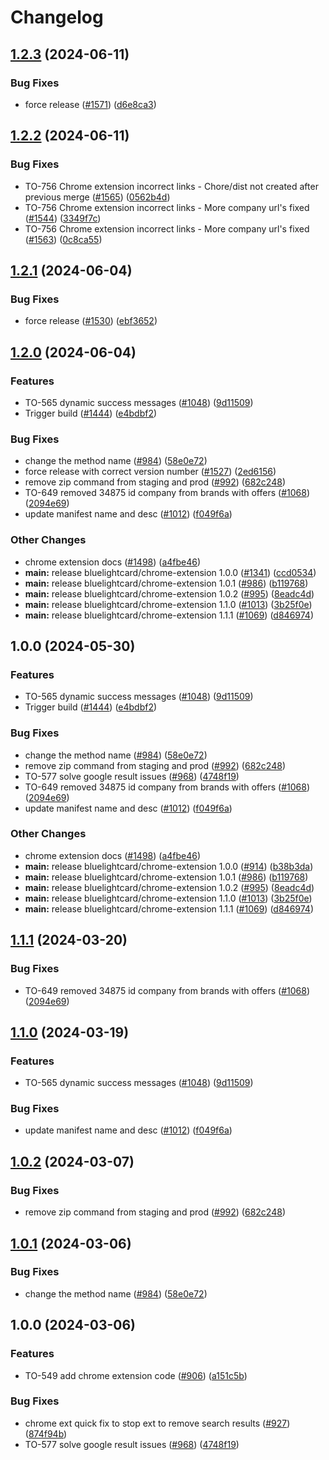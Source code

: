 # Changelog

## [1.2.3](https://github.com/bluelightcard/BlueLightCard-2.0/compare/bluelightcard/chrome-extension-v1.2.2...bluelightcard/chrome-extension-v1.2.3) (2024-06-11)


### Bug Fixes

* force release ([#1571](https://github.com/bluelightcard/BlueLightCard-2.0/issues/1571)) ([d6e8ca3](https://github.com/bluelightcard/BlueLightCard-2.0/commit/d6e8ca3e319f8560ac0c79d1269356a511074b69))

## [1.2.2](https://github.com/bluelightcard/BlueLightCard-2.0/compare/bluelightcard/chrome-extension-v1.2.1...bluelightcard/chrome-extension-v1.2.2) (2024-06-11)


### Bug Fixes

* TO-756 Chrome extension incorrect links - Chore/dist not created after previous merge ([#1565](https://github.com/bluelightcard/BlueLightCard-2.0/issues/1565)) ([0562b4d](https://github.com/bluelightcard/BlueLightCard-2.0/commit/0562b4d2479423bc7b3ee4f29537e0415b5b4f1c))
* TO-756 Chrome extension incorrect links - More company url's fixed ([#1544](https://github.com/bluelightcard/BlueLightCard-2.0/issues/1544)) ([3349f7c](https://github.com/bluelightcard/BlueLightCard-2.0/commit/3349f7c2320be8644a7a1679a52908bc0b2b1663))
* TO-756 Chrome extension incorrect links - More company url's fixed ([#1563](https://github.com/bluelightcard/BlueLightCard-2.0/issues/1563)) ([0c8ca55](https://github.com/bluelightcard/BlueLightCard-2.0/commit/0c8ca555217e7ea2d447a6a558c6850ac527f29d))

## [1.2.1](https://github.com/bluelightcard/BlueLightCard-2.0/compare/bluelightcard/chrome-extension-v1.2.0...bluelightcard/chrome-extension-v1.2.1) (2024-06-04)


### Bug Fixes

* force release ([#1530](https://github.com/bluelightcard/BlueLightCard-2.0/issues/1530)) ([ebf3652](https://github.com/bluelightcard/BlueLightCard-2.0/commit/ebf3652aea46f5f29a6a53f0732b02434a0e1d82))

## [1.2.0](https://github.com/bluelightcard/BlueLightCard-2.0/compare/bluelightcard/chrome-extension-v1.0.0...bluelightcard/chrome-extension-v1.2.0) (2024-06-04)


### Features

* TO-565 dynamic success messages ([#1048](https://github.com/bluelightcard/BlueLightCard-2.0/issues/1048)) ([9d11509](https://github.com/bluelightcard/BlueLightCard-2.0/commit/9d11509c0f6e59ad3b1cd56b2c10bbd757398c57))
* Trigger build ([#1444](https://github.com/bluelightcard/BlueLightCard-2.0/issues/1444)) ([e4bdbf2](https://github.com/bluelightcard/BlueLightCard-2.0/commit/e4bdbf202bd0994cb0730e3d53e17e812b6e5f75))


### Bug Fixes

* change the method name ([#984](https://github.com/bluelightcard/BlueLightCard-2.0/issues/984)) ([58e0e72](https://github.com/bluelightcard/BlueLightCard-2.0/commit/58e0e72d56f0da72182b23ea614081a6e0ddf53a))
* force release with correct version number ([#1527](https://github.com/bluelightcard/BlueLightCard-2.0/issues/1527)) ([2ed6156](https://github.com/bluelightcard/BlueLightCard-2.0/commit/2ed6156c81e2a2c863b911eacc7d2fa8e741389b))
* remove zip command from staging and  prod ([#992](https://github.com/bluelightcard/BlueLightCard-2.0/issues/992)) ([682c248](https://github.com/bluelightcard/BlueLightCard-2.0/commit/682c248380e8c289b007be9e189cd7138c46062d))
* TO-649 removed 34875 id company from brands with offers ([#1068](https://github.com/bluelightcard/BlueLightCard-2.0/issues/1068)) ([2094e69](https://github.com/bluelightcard/BlueLightCard-2.0/commit/2094e698d9f053672b532b826a19d6873a960431))
* update manifest name and desc ([#1012](https://github.com/bluelightcard/BlueLightCard-2.0/issues/1012)) ([f049f6a](https://github.com/bluelightcard/BlueLightCard-2.0/commit/f049f6a79e9a5ca541be359b496ca6f2ed3d329a))


### Other Changes

* chrome extension docs ([#1498](https://github.com/bluelightcard/BlueLightCard-2.0/issues/1498)) ([a4fbe46](https://github.com/bluelightcard/BlueLightCard-2.0/commit/a4fbe46491276f9a0eb68cac4f43bd0f4c28ade3))
* **main:** release bluelightcard/chrome-extension 1.0.0 ([#1341](https://github.com/bluelightcard/BlueLightCard-2.0/issues/1341)) ([ccd0534](https://github.com/bluelightcard/BlueLightCard-2.0/commit/ccd05344051eaf67cfdd66f4a704f2239d2d54e9))
* **main:** release bluelightcard/chrome-extension 1.0.1 ([#986](https://github.com/bluelightcard/BlueLightCard-2.0/issues/986)) ([b119768](https://github.com/bluelightcard/BlueLightCard-2.0/commit/b119768a40faae3ed85f2969cd49c703a44780c0))
* **main:** release bluelightcard/chrome-extension 1.0.2 ([#995](https://github.com/bluelightcard/BlueLightCard-2.0/issues/995)) ([8eadc4d](https://github.com/bluelightcard/BlueLightCard-2.0/commit/8eadc4d1eb232e5e79923e8e0d3599f130432f63))
* **main:** release bluelightcard/chrome-extension 1.1.0 ([#1013](https://github.com/bluelightcard/BlueLightCard-2.0/issues/1013)) ([3b25f0e](https://github.com/bluelightcard/BlueLightCard-2.0/commit/3b25f0ea80ea6f8dec16cffcdf63a8cdfaacca53))
* **main:** release bluelightcard/chrome-extension 1.1.1 ([#1069](https://github.com/bluelightcard/BlueLightCard-2.0/issues/1069)) ([d846974](https://github.com/bluelightcard/BlueLightCard-2.0/commit/d84697473f87b1429f1051cc5784954fb8ca5a75))

## 1.0.0 (2024-05-30)


### Features

* TO-565 dynamic success messages ([#1048](https://github.com/bluelightcard/BlueLightCard-2.0/issues/1048)) ([9d11509](https://github.com/bluelightcard/BlueLightCard-2.0/commit/9d11509c0f6e59ad3b1cd56b2c10bbd757398c57))
* Trigger build ([#1444](https://github.com/bluelightcard/BlueLightCard-2.0/issues/1444)) ([e4bdbf2](https://github.com/bluelightcard/BlueLightCard-2.0/commit/e4bdbf202bd0994cb0730e3d53e17e812b6e5f75))


### Bug Fixes

* change the method name ([#984](https://github.com/bluelightcard/BlueLightCard-2.0/issues/984)) ([58e0e72](https://github.com/bluelightcard/BlueLightCard-2.0/commit/58e0e72d56f0da72182b23ea614081a6e0ddf53a))
* remove zip command from staging and  prod ([#992](https://github.com/bluelightcard/BlueLightCard-2.0/issues/992)) ([682c248](https://github.com/bluelightcard/BlueLightCard-2.0/commit/682c248380e8c289b007be9e189cd7138c46062d))
* TO-577 solve google result issues  ([#968](https://github.com/bluelightcard/BlueLightCard-2.0/issues/968)) ([4748f19](https://github.com/bluelightcard/BlueLightCard-2.0/commit/4748f19bf5b7d0685075579e61e8179baf7acc26))
* TO-649 removed 34875 id company from brands with offers ([#1068](https://github.com/bluelightcard/BlueLightCard-2.0/issues/1068)) ([2094e69](https://github.com/bluelightcard/BlueLightCard-2.0/commit/2094e698d9f053672b532b826a19d6873a960431))
* update manifest name and desc ([#1012](https://github.com/bluelightcard/BlueLightCard-2.0/issues/1012)) ([f049f6a](https://github.com/bluelightcard/BlueLightCard-2.0/commit/f049f6a79e9a5ca541be359b496ca6f2ed3d329a))


### Other Changes

* chrome extension docs ([#1498](https://github.com/bluelightcard/BlueLightCard-2.0/issues/1498)) ([a4fbe46](https://github.com/bluelightcard/BlueLightCard-2.0/commit/a4fbe46491276f9a0eb68cac4f43bd0f4c28ade3))
* **main:** release bluelightcard/chrome-extension 1.0.0 ([#914](https://github.com/bluelightcard/BlueLightCard-2.0/issues/914)) ([b38b3da](https://github.com/bluelightcard/BlueLightCard-2.0/commit/b38b3dace7e640217cc974e102656de207196012))
* **main:** release bluelightcard/chrome-extension 1.0.1 ([#986](https://github.com/bluelightcard/BlueLightCard-2.0/issues/986)) ([b119768](https://github.com/bluelightcard/BlueLightCard-2.0/commit/b119768a40faae3ed85f2969cd49c703a44780c0))
* **main:** release bluelightcard/chrome-extension 1.0.2 ([#995](https://github.com/bluelightcard/BlueLightCard-2.0/issues/995)) ([8eadc4d](https://github.com/bluelightcard/BlueLightCard-2.0/commit/8eadc4d1eb232e5e79923e8e0d3599f130432f63))
* **main:** release bluelightcard/chrome-extension 1.1.0 ([#1013](https://github.com/bluelightcard/BlueLightCard-2.0/issues/1013)) ([3b25f0e](https://github.com/bluelightcard/BlueLightCard-2.0/commit/3b25f0ea80ea6f8dec16cffcdf63a8cdfaacca53))
* **main:** release bluelightcard/chrome-extension 1.1.1 ([#1069](https://github.com/bluelightcard/BlueLightCard-2.0/issues/1069)) ([d846974](https://github.com/bluelightcard/BlueLightCard-2.0/commit/d84697473f87b1429f1051cc5784954fb8ca5a75))

## [1.1.1](https://github.com/bluelightcard/BlueLightCard-2.0/compare/bluelightcard/chrome-extension-v1.1.0...bluelightcard/chrome-extension-v1.1.1) (2024-03-20)


### Bug Fixes

* TO-649 removed 34875 id company from brands with offers ([#1068](https://github.com/bluelightcard/BlueLightCard-2.0/issues/1068)) ([2094e69](https://github.com/bluelightcard/BlueLightCard-2.0/commit/2094e698d9f053672b532b826a19d6873a960431))

## [1.1.0](https://github.com/bluelightcard/BlueLightCard-2.0/compare/bluelightcard/chrome-extension-v1.0.2...bluelightcard/chrome-extension-v1.1.0) (2024-03-19)


### Features

* TO-565 dynamic success messages ([#1048](https://github.com/bluelightcard/BlueLightCard-2.0/issues/1048)) ([9d11509](https://github.com/bluelightcard/BlueLightCard-2.0/commit/9d11509c0f6e59ad3b1cd56b2c10bbd757398c57))


### Bug Fixes

* update manifest name and desc ([#1012](https://github.com/bluelightcard/BlueLightCard-2.0/issues/1012)) ([f049f6a](https://github.com/bluelightcard/BlueLightCard-2.0/commit/f049f6a79e9a5ca541be359b496ca6f2ed3d329a))

## [1.0.2](https://github.com/bluelightcard/BlueLightCard-2.0/compare/bluelightcard/chrome-extension-v1.0.1...bluelightcard/chrome-extension-v1.0.2) (2024-03-07)


### Bug Fixes

* remove zip command from staging and  prod ([#992](https://github.com/bluelightcard/BlueLightCard-2.0/issues/992)) ([682c248](https://github.com/bluelightcard/BlueLightCard-2.0/commit/682c248380e8c289b007be9e189cd7138c46062d))

## [1.0.1](https://github.com/bluelightcard/BlueLightCard-2.0/compare/bluelightcard/chrome-extension-v1.0.0...bluelightcard/chrome-extension-v1.0.1) (2024-03-06)


### Bug Fixes

* change the method name ([#984](https://github.com/bluelightcard/BlueLightCard-2.0/issues/984)) ([58e0e72](https://github.com/bluelightcard/BlueLightCard-2.0/commit/58e0e72d56f0da72182b23ea614081a6e0ddf53a))

## 1.0.0 (2024-03-06)


### Features

* TO-549 add chrome extension code ([#906](https://github.com/bluelightcard/BlueLightCard-2.0/issues/906)) ([a151c5b](https://github.com/bluelightcard/BlueLightCard-2.0/commit/a151c5b965e718da3dd44a6031e0c052b34ca639))


### Bug Fixes

* chrome ext quick fix to stop ext to remove search results ([#927](https://github.com/bluelightcard/BlueLightCard-2.0/issues/927)) ([874f94b](https://github.com/bluelightcard/BlueLightCard-2.0/commit/874f94bb77e0133afce649f617cca50fe4cc90e3))
* TO-577 solve google result issues  ([#968](https://github.com/bluelightcard/BlueLightCard-2.0/issues/968)) ([4748f19](https://github.com/bluelightcard/BlueLightCard-2.0/commit/4748f19bf5b7d0685075579e61e8179baf7acc26))
